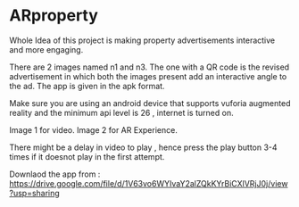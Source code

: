 # ARproperty


Whole Idea of this project is making property advertisements interactive and more engaging.

There are 2 images named n1 and n3.
The one with a QR code is the revised advertisement in which both the images present add an interactive angle to the ad. 
The app is given in the apk format.


Make sure you are using an android device that supports vuforia augmented reality and the minimum api level is 26 , internet is turned on.

Image 1 for video.
Image 2 for AR Experience.

There might be a delay in video to play , hence press the play button 3-4 times if it doesnot play in the first attempt. 


Downlaod the app from : https://drive.google.com/file/d/1V63vo6WYIvaY2alZQkKYrBiCXlVRjJ0j/view?usp=sharing

